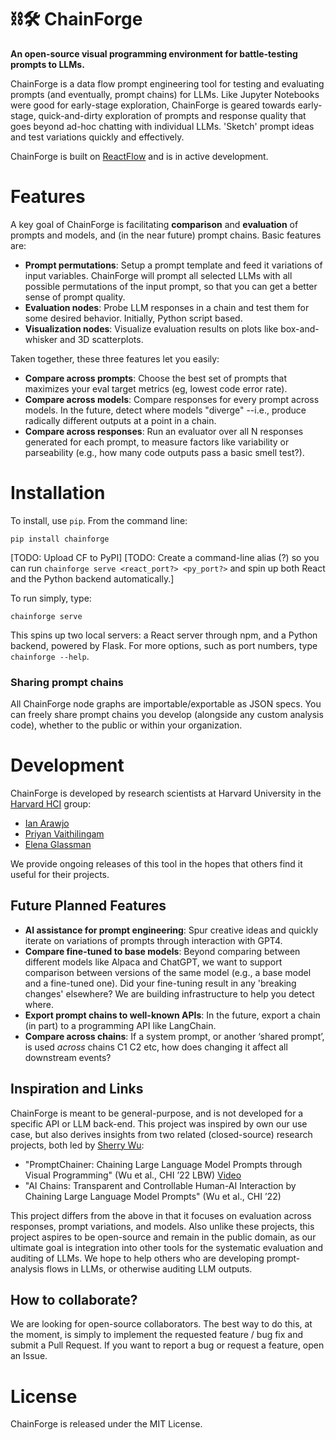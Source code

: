 # ⛓️🛠️ ChainForge
**An open-source visual programming environment for battle-testing prompts to LLMs.**

ChainForge is a data flow prompt engineering tool for testing and evaluating prompts (and eventually, prompt chains) for LLMs. Like Jupyter Notebooks were good for early-stage exploration, ChainForge is geared towards early-stage, quick-and-dirty exploration of prompts and response quality that goes beyond ad-hoc chatting with individual LLMs. 'Sketch' prompt ideas and test variations quickly and effectively. 

ChainForge is built on [ReactFlow](https://reactflow.dev) and is in active development.

# Features

A key goal of ChainForge is facilitating **comparison** and **evaluation** of prompts and models, and (in the near future) prompt chains. Basic features are:
- **Prompt permutations**: Setup a prompt template and feed it variations of input variables. ChainForge will prompt all selected LLMs with all possible permutations of the input prompt, so that you can get a better sense of prompt quality.
- **Evaluation nodes**: Probe LLM responses in a chain and test them for some desired behavior. Initially, Python script based. 
- **Visualization nodes**: Visualize evaluation results on plots like box-and-whisker and 3D scatterplots.

Taken together, these three features let you easily:
  - **Compare across prompts**: Choose the best set of prompts that maximizes your eval target metrics (eg, lowest code error rate).
  - **Compare across models**: Compare responses for every prompt across models. In the future, detect where models "diverge" --i.e., produce radically different outputs at a point in a chain.
  - **Compare across responses**: Run an evaluator over all N responses generated for each prompt, to measure factors like variability or parseability (e.g., how many code outputs pass a basic smell test?).
  
# Installation

To install, use `pip`. From the command line:

```
pip install chainforge
```

[TODO: Upload CF to PyPI]
[TODO: Create a command-line alias (?) so you can run `chainforge serve <react_port?> <py_port?>` and spin up both React and the Python backend automatically.]

To run simply, type:

```
chainforge serve
```

This spins up two local servers: a React server through npm, and a Python backend, powered by Flask. For more options, such as port numbers, type `chainforge --help`.

### Sharing prompt chains

All ChainForge node graphs are importable/exportable as JSON specs. You can freely share prompt chains you develop (alongside any custom analysis code), whether to the public or within your organization. 

# Development

ChainForge is developed by research scientists at Harvard University in the [Harvard HCI](https://hci.seas.harvard.edu) group:
- [Ian Arawjo](http://ianarawjo.com/index.html)
- [Priyan Vaithilingam](https://priyan.info)
- [Elena Glassman]()

We provide ongoing releases of this tool in the hopes that others find it useful for their projects.

## Future Planned Features

- **AI assistance for prompt engineering**: Spur creative ideas and quickly iterate on variations of prompts through interaction with GPT4.
- **Compare fine-tuned to base models**: Beyond comparing between different models like Alpaca and ChatGPT, we want to support comparison between versions of the same model (e.g., a base model and a fine-tuned one). Did your fine-tuning result in any 'breaking changes' elsewhere? We are building infrastructure to help you detect where.  
- **Export prompt chains to well-known APIs**: In the future, export a chain (in part) to a programming API like LangChain.
- **Compare across chains**: If a system prompt, or another ‘shared prompt’, is used *across* chains C1 C2 etc, how does changing it affect all downstream events?

## Inspiration and Links

ChainForge is meant to be general-purpose, and is not developed for a specific API or LLM back-end. 
This project was inspired by own our use case, but also derives insights from two related (closed-source) research projects, both led by [Sherry Wu](https://www.cs.cmu.edu/~sherryw/):
- "PromptChainer: Chaining Large Language Model Prompts through Visual Programming" (Wu et al., CHI ’22 LBW) [Video](https://www.youtube.com/watch?v=p6MA8q19uo0)
- "AI Chains: Transparent and Controllable Human-AI Interaction by Chaining Large Language Model Prompts" (Wu et al., CHI ’22)

This project differs from the above in that it focuses on evaluation across responses, prompt variations, and models. Also unlike these projects, this project aspires to be open-source and remain in the public domain, as our ultimate goal is integration into other tools for the systematic evaluation and auditing of LLMs. We hope to help others who are developing prompt-analysis flows in LLMs, or otherwise auditing LLM outputs. 

## How to collaborate?

We are looking for open-source collaborators. The best way to do this, at the moment, is simply to implement the requested feature / bug fix and submit a Pull Request. If you want to report a bug or request a feature, open an Issue. 

# License

ChainForge is released under the MIT License.

